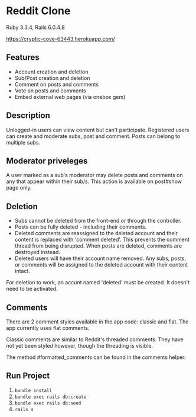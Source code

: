 # Reddit Clone
Ruby 3.3.4, Rails 6.0.4.8

https://cryptic-cove-63443.herokuapp.com/

## Features
- Account creation and deletion
- Sub/Post creation and deletion
- Comment on posts and comments
- Vote on posts and comments
- Embed external web pages (via onebox gem)

## Description
Unlogged-in users can view content but can't participate. Registered users can create and moderate subs, post and comment. Posts can belong to multiple subs.

## Moderator priveleges
A user marked as a sub's moderator may delete posts and comments on any that appear within their sub/s. This action is available on post#show page only.

## Deletion
- Subs cannot be deleted from the front-end or through the controller.
- Posts can be fully deleted - including their comments.
- Deleted comments are reassigned to the deleted account and their content is replaced with 'comment deleted'. This prevents the comment thread from being disrupted. When posts are deleted, comments are  destroyed instead.
- Deleted users will have their account name removed. Any subs, posts, or comments will be assigned to the deleted account with their content intact.

For deletion to work, an accunt named 'deleted' must be created. It doesn't need to be activated.

## Comments
There are 2 comment styles available in the app code: classic and flat. The app currently uses flat comments.

Classic comments are similar to Reddit's threaded comments. They have not yet been styled however, though the threading is visible.

The method #formatted_comments can be found in the comments helper.

## Run Project
1. `bundle install`
2. `bundle exec rails db:create`
3. `bundle exec rails db:seed`
4. `rails s`